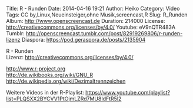 Title: R - Runden
Date: 2014-04-16 19:21
Author: Heiko
Category: Video
Tags: CC by,Linux,Neueinsteiger,ohne Musik,screencast,R
Slug: R_Runden
Album: http://www.openscreencast.de
Duration: 214000
License: http://creativecommons.org/licenses/by/4.0/
Youtube: eV9nQTR483A
Tumblr: http://openscreencast.tumblr.com/post/82919269806/r-runden-lizenz
Diaspora: https://pod.geraspora.de/posts/2135904

R - Runden  
Lizenz: <http://creativecommons.org/licenses/by/4.0/>  
  
<http://www.r-project.org>  
<http://de.wikibooks.org/wiki/GNU_R>  
<http://de.wikipedia.org/wiki/Dezimaltrennzeichen>  
  
Weitere Videos in der R-Playlist:
<https://www.youtube.com/playlist?list=PLQSXX2BYCVV1PtOjmLZRd7MU8IdFtR5l2>  
  

